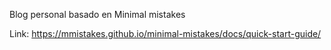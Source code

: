 Blog personal basado en Minimal mistakes

Link: 
https://mmistakes.github.io/minimal-mistakes/docs/quick-start-guide/
